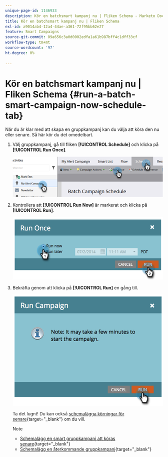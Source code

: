 ```yaml
---
unique-page-id: 1146933
description: Kör en batchsmart kampanj nu | Fliken Schema - Marketo Docs - produktdokumentation
title: Kör en batchsmart kampanj nu | Fliken Schema
exl-id: a9014ab4-12a4-44ae-a361-72f95bb62e27
feature: Smart Campaigns
source-git-commit: 09a656c3a0d0002edfa1a61b987bff4c1dff33cf
workflow-type: tm+mt
source-wordcount: '97'
ht-degree: 0%

---
```


# Kör en batchsmart kampanj nu | Fliken Schema {#run-a-batch-smart-campaign-now-schedule-tab}

När du är klar med att skapa en gruppkampanj kan du välja att köra den nu eller senare. Så här kör du det omedelbart.

1. Välj gruppkampanj, gå till fliken **[!UICONTROL Schedule]** och klicka på **[!UICONTROL Run Once]**.

   ![](assets/run-a-batch-smart-campaign-now-schedule-tab-1.png)

1. Kontrollera att **[!UICONTROL Run Now]** är markerat och klicka på **[!UICONTROL Run]**.

   ![](assets/run-a-batch-smart-campaign-now-schedule-tab-2.png)

1. Bekräfta genom att klicka på **[!UICONTROL Run]** en gång till.

   ![](assets/run-a-batch-smart-campaign-now-schedule-tab-3.png)

   Ta det lugnt! Du kan också [schemalägga körningar för senare](/help/marketo/product-docs/core-marketo-concepts/smart-campaigns/using-smart-campaigns/schedule-a-batch-smart-campaign-to-run-later.md){target="_blank"} om du vill.

   >[!NOTE]
   >
   >* [Schemalägg en smart gruppkampanj att köras senare](/help/marketo/product-docs/core-marketo-concepts/smart-campaigns/using-smart-campaigns/schedule-a-batch-smart-campaign-to-run-later.md){target="_blank"}
   >* [Schemalägg en återkommande gruppkampanj](/help/marketo/product-docs/core-marketo-concepts/smart-campaigns/using-smart-campaigns/schedule-a-recurring-batch-campaign.md){target="_blank"}
